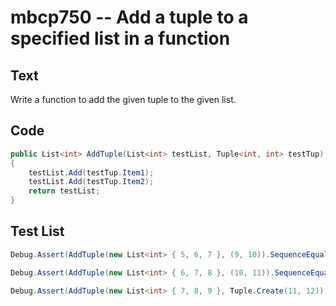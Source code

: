 # mbcp750 -- Add a tuple to a specified list in a function

## Text

Write a function to add the given tuple to the given list.

## Code

```csharp
public List<int> AddTuple(List<int> testList, Tuple<int, int> testTup) 
{
    testList.Add(testTup.Item1);
    testList.Add(testTup.Item2);
    return testList;
}
```

## Test List

```csharp
Debug.Assert(AddTuple(new List<int> { 5, 6, 7 }, (9, 10)).SequenceEqual(new List<int> { 5, 6, 7, 9, 10 }));
```

```csharp
Debug.Assert(AddTuple(new List<int> { 6, 7, 8 }, (10, 11)).SequenceEqual(new List<int> { 6, 7, 8, 10, 11 }));
```

```csharp
Debug.Assert(AddTuple(new List<int> { 7, 8, 9 }, Tuple.Create(11, 12)).SequenceEqual(new List<int> { 7, 8, 9, 11, 12 }));
```
